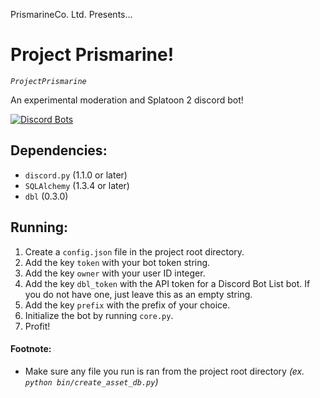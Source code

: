 PrismarineCo. Ltd. Presents...
# Project Prismarine!
*`ProjectPrismarine`*

An experimental moderation and Splatoon 2 discord bot!

[![Discord Bots](https://discordbots.org/api/widget/568469437284614174.svg)](https://discordbots.org/bot/568469437284614174)

## Dependencies:
- `discord.py` (1.1.0 or later)
- `SQLAlchemy` (1.3.4 or later)
- `dbl` (0.3.0)

## Running:
1. Create a `config.json` file in the project root directory.
2. Add the key `token` with your bot token string.
3. Add the key `owner` with your user ID integer.
4. Add the key `dbl_token` with the API token for a Discord Bot List bot. If you do not have one, just leave this as an empty string.
5. Add the key `prefix` with the prefix of your choice.
6. Initialize the bot by running `core.py`.
7. Profit!

#### Footnote:
- Make sure any file you run is ran from the project root directory *(ex. `python bin/create_asset_db.py`)*
